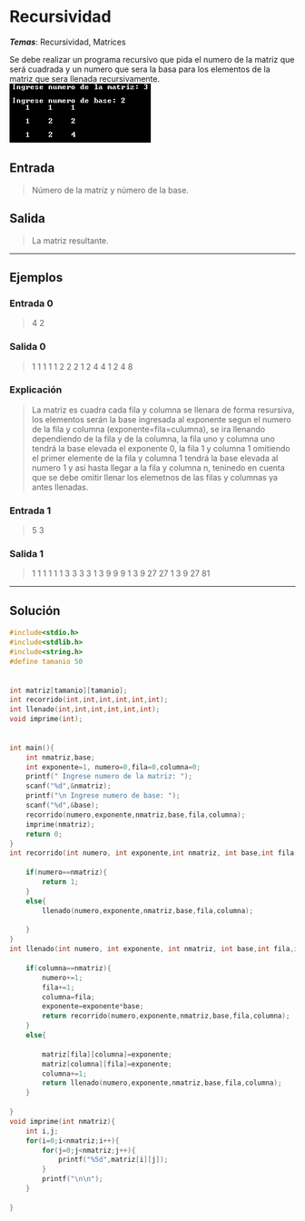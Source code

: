 # Recursividad

_**Temas**_: Recursividad, Matrices

Se debe realizar un programa recursivo que pida el numero de la matriz que será cuadrada y un numero que sera la basa para los elementos de la matriz que sera llenada recursivamente.
![](img/recursivo.png)

## Entrada

> Número de la matriz y número de la base.

## Salida

> La matriz resultante.

---

## Ejemplos

### Entrada 0

> 4
> 2

### Salida 0

> 1 1 1 1
> 1 2 2 2
> 1 2 4 4
> 1 2 4 8

### Explicación

> La matriz es cuadra cada fila y columna se llenara de forma resursiva, los elementos serán la base ingresada al exponente segun el numero de la fila y columna (exponente=fila=culumna), se ira llenando dependiendo de la fila y de la columna, la fila uno y columna uno tendrá la base elevada el exponente 0, la fila 1 y columna 1 omitiendo el primer elemente de la fila y columna 1 tendrá la base elevada al numero 1 y asi hasta llegar a la fila y columna n, teninedo en cuenta que se debe omitir llenar los elemetnos de las filas y columnas ya antes llenadas.

### Entrada 1

> 5
> 3

### Salida 1

> 1  1  1  1  1
> 1  3  3  3  3
> 1  3  9  9  9
> 1  3  9  27 27
> 1  3  9  27 81

---

## Solución

```C
#include<stdio.h>
#include<stdlib.h>
#include<string.h>
#define tamanio 50


int matriz[tamanio][tamanio];
int recorrido(int,int,int,int,int,int);
int llenado(int,int,int,int,int,int);
void imprime(int);


int main(){
  	int nmatriz,base;
    int exponente=1, numero=0,fila=0,columna=0;
    printf(" Ingrese numero de la matriz: ");
	scanf("%d",&nmatriz);
    printf("\n Ingrese numero de base: ");
	scanf("%d",&base);
    recorrido(numero,exponente,nmatriz,base,fila,columna);
    imprime(nmatriz);
	return 0;
}
int recorrido(int numero, int exponente,int nmatriz, int base,int fila, int columna){

    if(numero==nmatriz){
        return 1;
    }
    else{
        llenado(numero,exponente,nmatriz,base,fila,columna);

    }
}
int llenado(int numero, int exponente, int nmatriz, int base,int fila,int columna){

    if(columna==nmatriz){
        numero+=1;
        fila+=1;
        columna=fila;
        exponente=exponente*base;
        return recorrido(numero,exponente,nmatriz,base,fila,columna);
    }
    else{

        matriz[fila][columna]=exponente;
        matriz[columna][fila]=exponente;
        columna+=1;
        return llenado(numero,exponente,nmatriz,base,fila,columna);
    }

}
void imprime(int nmatriz){
    int i,j;
    for(i=0;i<nmatriz;i++){
        for(j=0;j<nmatriz;j++){
            printf("%5d",matriz[i][j]);
        }
        printf("\n\n");
    }

}
```
